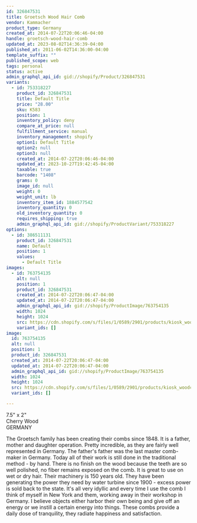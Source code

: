 ```yaml
---
id: 326847531
title: Groetsch Wood Hair Comb
vendor: Kammacher
product_type: Germany
created_at: 2014-07-22T20:06:46-04:00
handle: groetsch-wood-hair-comb
updated_at: 2023-08-02T14:36:39-04:00
published_at: 2011-06-02T14:36:00-04:00
template_suffix: ""
published_scope: web
tags: personal
status: active
admin_graphql_api_id: gid://shopify/Product/326847531
variants:
  - id: 753318227
    product_id: 326847531
    title: Default Title
    price: "28.00"
    sku: K583
    position: 1
    inventory_policy: deny
    compare_at_price: null
    fulfillment_service: manual
    inventory_management: shopify
    option1: Default Title
    option2: null
    option3: null
    created_at: 2014-07-22T20:06:46-04:00
    updated_at: 2023-10-27T19:42:45-04:00
    taxable: true
    barcode: "1408"
    grams: 0
    image_id: null
    weight: 0
    weight_unit: lb
    inventory_item_id: 1884577542
    inventory_quantity: 0
    old_inventory_quantity: 0
    requires_shipping: true
    admin_graphql_api_id: gid://shopify/ProductVariant/753318227
options:
  - id: 386511131
    product_id: 326847531
    name: Default
    position: 1
    values:
      - Default Title
images:
  - id: 763754135
    alt: null
    position: 1
    product_id: 326847531
    created_at: 2014-07-22T20:06:47-04:00
    updated_at: 2014-07-22T20:06:47-04:00
    admin_graphql_api_id: gid://shopify/ProductImage/763754135
    width: 1024
    height: 1024
    src: https://cdn.shopify.com/s/files/1/0589/2901/products/kiosk_woodcomb.tif_1.jpeg?v=1406074007
    variant_ids: []
image:
  id: 763754135
  alt: null
  position: 1
  product_id: 326847531
  created_at: 2014-07-22T20:06:47-04:00
  updated_at: 2014-07-22T20:06:47-04:00
  admin_graphql_api_id: gid://shopify/ProductImage/763754135
  width: 1024
  height: 1024
  src: https://cdn.shopify.com/s/files/1/0589/2901/products/kiosk_woodcomb.tif_1.jpeg?v=1406074007
  variant_ids: []

---
```


7.5" x 2"  
Cherry Wood  
GERMANY

The Groetsch family has been creating their combs since 1848. It is a father, mother and daughter operation. Pretty incredible, as they are fairly well represented in Germany. The father's father was the last master comb-maker in Germany. Today all of their work is still done in the traditional method - by hand. There is no finish on the wood because the teeth are so well polished, no fiber remains exposed on the comb. It is great to use on wet or dry hair. Their machinery is 150 years old. They have been generating the power they need by water turbine since 1900 - excess power is sold back to the state. It's all very idyllic and every time I use the comb I think of myself in New York and them, working away in their workshop in Germany. I believe objects either harbor their own being and give off an energy or we instill a certain energy into things. These combs provide a daily dose of tranquility, they radiate happiness and satisfaction.